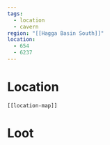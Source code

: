 ```yaml
---
tags:
  - location
  - cavern
region: "[[Hagga Basin South]]"
location:
  - 654
  - 6237
---
```

# Location
```meta-bind-embed
[[location-map]]
```
# Loot